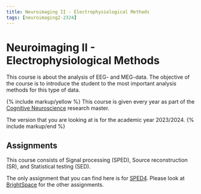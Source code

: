 ```yaml
---
title: Neuroimaging II - Electrophysiological Methods
tags: [neuroimaging2-2324]
---
```


# Neuroimaging II - Electrophysiological Methods

This course is about the analysis of EEG- and MEG-data. The objective of the course is to introduce the student to the most important analysis methods for this type of data.

{% include markup/yellow %}
This course is given every year as part of the [Cognitive Neuroscience](https://www.ru.nl/en/education/masters/cognitive-neuroscience-research) research master.

The version that you are looking at is for the academic year 2023/2024.
{% include markup/end %}

## Assignments

This course consists of Signal processing (SPED), Source reconstruction (SR), and Statistical testing (SED).

The only assignment that you can find here is for [SPED4](/workshop/neuroimaging2-2324/sped4). Please look at [BrightSpace](https://brightspace.ru.nl/d2l/home/469254) for the other assignments.
